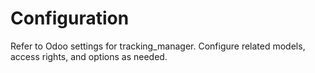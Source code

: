 # Configuration

Refer to Odoo settings for tracking_manager. Configure related models, access rights, and options as needed.
